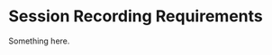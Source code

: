 [title]: # (Session Recording Requirements)
[tags]: # (XXX)
[priority]: # (20)

# Session Recording Requirements

Something here.
